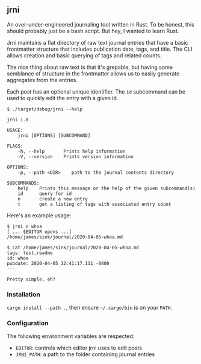 ## jrni

An over-under-engineered journaling tool written in Rust. To be honest, this
should probably just be a bash script. But hey, I wanted to learn Rust.

Jrni maintains a flat directory of raw text journal entries that have a basic
frontmatter structure that includes publication date, tags, and title. The CLI
allows creation and basic querying of tags and related counts.

The nice thing about raw text is that it's grepable, but having some semblance
of structure in the frontmatter allows us to easily generate aggregates from
the entries.

Each post has an optional unique identifier. The `id` subcommand can be used
to quickly edit the entry with a given id.

```
$ ./target/debug/jrni --help

jrni 1.0

USAGE:
    jrni [OPTIONS] [SUBCOMMAND]

FLAGS:
    -h, --help       Prints help information
    -V, --version    Prints version information

OPTIONS:
    -p, --path <DIR>    path to the journal contents directory

SUBCOMMANDS:
    help    Prints this message or the help of the given subcommand(s)
    id      query for id
    n       create a new entry
    t       get a listing of tags with associated entry count
```

Here's an example usage:

```
$ jrni n whoa
[ ... $EDITOR opens ...]
/home/james/sink/journal/2020-04-05-whoa.md

$ cat /home/james/sink/journal/2020-04-05-whoa.md
tags: test,readme
id: whoa
pubdate: 2020-04-05 12:41:17.111 -0400
---

Pretty simple, eh?
```

### Installation

`cargo install --path .`, then ensure `~/.cargo/bin` is on your `PATH`.

### Configuration

The following environment variables are respected:
- `EDITOR`: controls which editor jrni uses to edit posts
- `JRNI_PATH`: a path to the folder containing journal entries
